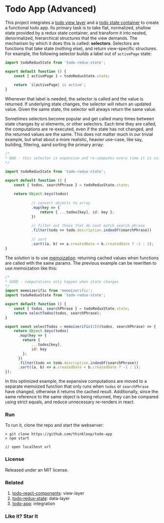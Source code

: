 # Todo App (Advanced)
This project integrates a [todo view layer](https://github.com/thinkloop/todo-react-components) and a [todo state container](https://github.com/thinkloop/todo-redux-state) to create a functional todo app. Its primary task is to take flat, normalized, shallow state provided by a redux state container, and transform it into nested, denormalized, hierarchical structures that the view demands. The mechanism by which it does this is called: **selectors**. Selectors are functions that take state (nothing else), and return view-specific structures. For example, the following selector builds a label out of `activePage` state:

```javascript
import todoReduxState from 'todo-redux-state';

export default function () {
	const { activePage } = todoReduxState.state;
	
	return `${activePage} is active`;
}
```

Whenever that label is needed, the selector is called and the value is returned. If underlying state changes, the selector will return an updated value. Given the same state, the selector will always return the same value.

Sometimes selectors become popular and get called many times between state changes by ui elements, or other selectors. Each time they are called, the computations are re-executed, even if the state has not changed, and the returned values are the same. This does not matter much in our trivial example, but what about a more realistic, heavier use-case, like say, building, filtering, aand sorting the primary array: 

```javascript
/*
* BAD - this selector is expensive and re-computes every time it is called
*/

import todoReduxState from 'todo-redux-state';

export default function () {
	const { todos, searchPhrase } = todoReduxState.state;
	
	return Object.keys(todos)
				
			// convert objects to array
			.map(key => {
				return { ...todos[key], id: key };
			})
			
			// filter out those that do noot match search phrase
			.filter(todo => todo.description.indexOf(searchPhrase))
			
			// sort
			.sort((a, b) => a.createdDate < b.createdDate ? -1 : 1);
}
```

The solution is to use [memoization](https://github.com/thinkloop/memoizerific): returning cached values when functions are called with the same params. The previous example can be rewritten to use memoization like this:

```javascript
/*
* GOOD - computations only happen when state changes
*/
import memoizerific from 'memoizerific';
import todoReduxState from 'todo-redux-state';

export default function () {
	const { todos, searchPhrase } = todoReduxState.state;
	return selectTodos(todos, searchPhrase);
}

export const selectTodos = memoizerific(1)((todos, searchPhrase) => {
	return Object.keys(todos)
      .map(key => {
      	return {
      		...todos[key],
      		id: key
      	};
      })
      .filter(todo => todo.description.indexOf(searchPhrase))
      .sort((a, b) => a.createdDate < b.createdDate ? -1 : 1);  
});
```

In this optimized example, the expensive computations are moved to a separate memoized function that only runs when `todos` or `searchPhrase` have changed, otherwise it returns the cached result. Additionally, since the same reference to the same object is being returned, they can be compared using strict equals, and reduce unnecessary re-renders in react.

### Run

To run it, clone the repo and start the webserver:

```
> git clone https://github.com/thinkloop/todo-app
> npm start

// open localhost url
```

### License

Released under an MIT license.

### Related
1. [todo-react-components](https://github.com/thinkloop/todo-react-components): view-layer
2. [todo-redux-state](https://github.com/thinkloop/todo-redux-state): data-layer
3. [todo-app](https://github.com/thinkloop/todo-app): integration

### Like it? Star It
